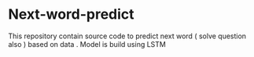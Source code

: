 # Next-word-predict
This repository contain source code to predict next word ( solve question also ) based on data .  Model is build using LSTM
